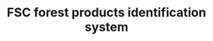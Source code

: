 ---
title: 'FSC forest products identification system'
field: 'fsc.focus.forestProductIdSys'
slug: 'fsc-focus-forestproductidsys'
comment: 'select from control list'
required: False
vocabulary: 'vocabulary.txt'
module: 'Scope'
cluster: 'Fsc'
policy: 'Controlled value. Multi select from control list.'
layout: 'fsc'
---